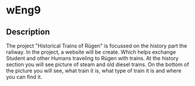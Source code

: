 # wEng9

## Description
The project "Historical Trains of Rügen" is focussed on the history part the railway.
In the project, a website will be create.
Which helps exchange Student and other Humans traveling to Rügen with trains.
At the history section you will see picture of steam and old diesel trains.
On the bottom of the picture you will see, what train it is, what type of train it is and where you can find it.


